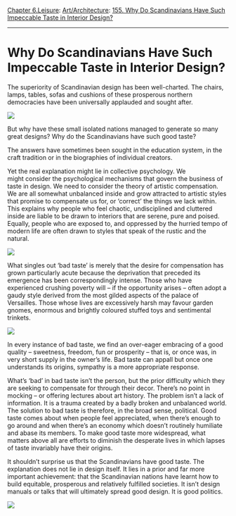 [Chapter 6.Leisure](https://www.theschooloflife.com/thebookoflife/category/leisure/): [Art/Architecture](https://www.theschooloflife.com/thebookoflife/category/leisure/artarchitecture/): [155. Why Do Scandinavians Have Such Impeccable Taste in Interior Design?](https://www.theschooloflife.com/thebookoflife/why-do-scandinavians-have-such-impeccable-taste-in-interior-design/)

* * *

# Why Do Scandinavians Have Such Impeccable Taste in Interior Design?

The superiority of Scandinavian design has been well-charted. The chairs, lamps, tables, sofas and cushions of these prosperous northern democracies have been universally applauded and sought after.

![](http://cdn.ultraswank.net/uploads/1722_dimensions_photo_174240-789330.jpg)

But why have these small isolated nations managed to generate so many great designs? Why do the Scandinavians have such good taste?

The answers have sometimes been sought in the education system, in the craft tradition or in the biographies of individual creators.

Yet the real explanation might lie in collective psychology.&nbsp;We might&nbsp;consider the psychological mechanisms that govern the business of taste in design. We need to consider the theory of artistic compensation. We are all somewhat unbalanced inside and grow attracted to artistic styles that promise to compensate us for, or ‘correct’ the things we lack within. This explains why people who feel chaotic, undisciplined and cluttered inside are liable to be drawn to interiors that are serene, pure and poised. Equally, people who are exposed to, and oppressed by the hurried tempo of modern life are often drawn to styles that speak of the rustic and the natural.

![](https://origininteriors.files.wordpress.com/2010/10/home-3.jpg)

What singles out ‘bad taste’ is merely that the desire for compensation has grown particularly acute because the deprivation that preceded its emergence has been correspondingly intense. Those who have experienced crushing poverty will – if the opportunity arises – often adopt a gaudy style derived from the most gilded aspects of the palace of Versailles. Those whose lives are excessively harsh may favour garden gnomes, enormous and brightly coloured stuffed toys and sentimental trinkets.

![](http://venasnews.co.ke/wp-content/uploads/2016/06/mugabe-house-3.jpg)

In every instance of bad taste, we find an over-eager embracing of a good quality – sweetness, freedom, fun or prosperity – that is, or once was, in very short supply in the owner’s life. Bad taste can appall but once one understands its origins, sympathy is a more appropriate response.

What’s ‘bad’ in bad taste isn’t the person, but the prior difficulty which they are seeking to compensate for through their decor. There’s no point in mocking – or offering lectures about art history. The problem isn’t a lack of information. It is a trauma created by a badly broken and unbalanced world. The solution to bad taste is therefore, in the broad sense, political. Good taste comes about when people feel appreciated, when there’s enough to go around and when there’s an economy which doesn’t routinely humiliate and abase its members. To make good taste more widespread, what matters above all are efforts to diminish the desperate lives in which lapses of taste invariably have their origins.

It shouldn’t surprise us that the Scandinavians have good taste. The explanation does not lie in design itself. It lies in a prior and far more important achievement: that the Scandinavian nations have learnt how to build equitable, prosperous and relatively fulfilled societies. It isn’t design manuals or talks that will ultimately spread good design. It is good politics.

![](https://www.skandium.com/media/wysiwyg/Interior_Design/Living_in_a_mansion_block/05_Living_in_a_mansion_block_02.jpg)
